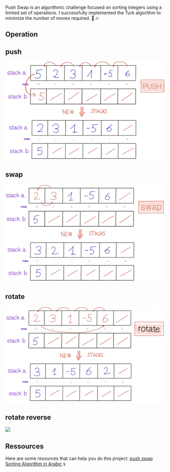 
Push Swap is an algorithmic challenge focused on sorting integers using a limited set of operations. I successfully implemented the Turk algorithm to minimize the number of moves required. 🧩 🔥 


## Operation
## push
<img src="imgs/push.png">

## swap
<img src="imgs/swap.png">

## rotate
<img src="imgs/rotate.png">

## rotate reverse
<img src="imgs/rotate_reverse.avif">



## Ressources
Here are some resources that can help you do this project:
<a href="https://42-cursus.gitbook.io/guide/rank-02/push_swap">push swap</a>
<a href="https://www.youtube.com/playlist?list=PLZpzLuUp9qXyWylaS9C8Z4uIKWZxQc3Cq">Sorting Algorithm in Arabic</a>
s


